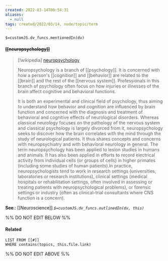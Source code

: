 ```yaml
---
created: 2022-03-14T00:54:31 
aliases:
  - null
tags: created/2022/03/14, node/topic/term
---
```

`$=customJS.dv_funcs.mentionedIn(dv)`

#### <s class="topic-title">[[neuropsychology]]</s>

> [!wikipedia] [neuropsychology](https://en.wikipedia.org/wiki/Neuropsychology)
> 
> Neuropsychology is a branch of [[psychology]]. It is concerned with how a person's [[cognition]] and [[behavior]] are related to the [[brain]] and the rest of the [[nervous system]]. Professionals in this branch of psychology often focus on how injuries or illnesses of the brain affect cognitive and behavioral functions.
> 
> It is both an experimental and clinical field of psychology, thus aiming to understand how behavior and cognition are influenced by brain function and concerned with the diagnosis and treatment of behavioral and cognitive effects of neurological disorders. Whereas classical neurology focuses on the pathology of the nervous system and classical psychology is largely divorced from it, neuropsychology seeks to discover how the brain correlates with the mind through the study of neurological patients. It thus shares concepts and concerns with neuropsychiatry and with behavioral neurology in general. The term neuropsychology has been applied to lesion studies in humans and animals. It has also been applied in efforts to record electrical activity from individual cells (or groups of cells) in higher primates (including some studies of human patients).In practice, neuropsychologists tend to work in research settings (universities, laboratories or research institutions), clinical settings (medical hospitals or rehabilitation settings, often involved in assessing or treating patients with neuropsychological problems), or forensic settings or industry (often as clinical-trial consultants where CNS function is a concern).
>

**See**:: [[Neuroscience]]
*`$=customJS.dv_funcs.outlinedIn(dv, this)`*

%% DO NOT EDIT BELOW %%

#### Related 

```dataview
LIST FROM [[#]]
WHERE contains(topics, this.file.link)
```
%% DO NOT EDIT ABOVE %%
